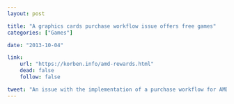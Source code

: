 ```yaml
---
layout: post

title: "A graphics cards purchase workflow issue offers free games"
categories: ["Games"]

date: "2013-10-04"

link:
    url: "https://korben.info/amd-rewards.html"
    dead: false
    follow: false

tweet: "An issue with the implementation of a purchase workflow for AMD Radeon graphics cards allows people to claim games for free."
---
```


